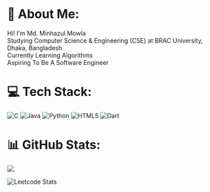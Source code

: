 # 💫 About Me:
Hi! I'm Md. Minhazul Mowla<br>Studying Computer Science & Engineering (CSE) at BRAC University, Dhaka, Bangladesh<br>Currently Learning Algorithms<br>Aspiring To Be A Software Engineer

# 💻 Tech Stack:
![C](https://img.shields.io/badge/c-%2300599C.svg?style=for-the-badge&logo=c&logoColor=white) ![Java](https://img.shields.io/badge/java-%23ED8B00.svg?style=for-the-badge&logo=openjdk&logoColor=white) ![Python](https://img.shields.io/badge/python-3670A0?style=for-the-badge&logo=python&logoColor=ffdd54) ![HTML5](https://img.shields.io/badge/html5-%23E34F26.svg?style=for-the-badge&logo=html5&logoColor=white) ![Dart](https://img.shields.io/badge/dart-%230175C2.svg?style=for-the-badge&logo=dart&logoColor=white)
# 📊 GitHub Stats:
![](https://github-readme-stats.vercel.app/api?username=DeadboyTALHA&theme=github_dark_dimmed&hide_border=false&include_all_commits=false&count_private=false)
<!-- Proudly created with GPRM ( https://gprm.itsvg.in ) -->
![Leetcode Stats](https://leetcard.jacoblin.cool/DeadboyTalha317?ext=heatmap)
